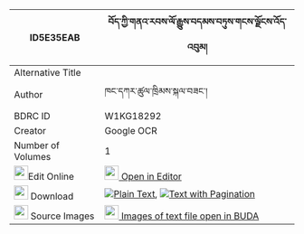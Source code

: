 |ID5E35EAB|བོད་ཀྱི་གནའ་རབས་ལོ་རྒྱུས་བདམས་བཏུས་གངས་ལྗོངས་འོད་འབུམ། 
| --- | --- 
|Alternative Title |
|Author| ཁང་དཀར་ཚུལ་ཁྲིམས་སྐལ་བཟང་།
|BDRC ID | W1KG18292
|Creator | Google OCR
|Number of Volumes| 1
|<img width="25" src="https://img.icons8.com/color/25/000000/edit-property.png">Edit Online| [<img width="25" src="https://avatars.githubusercontent.com/u/45091458?s=200&v=4"> Open in Editor](http://editor.openpecha.org/ID5E35EAB)
|<img width="25" src="https://img.icons8.com/fluent/48/000000/download-2.png"/>  Download | [![](https://img.icons8.com/color/20/000000/txt.png)Plain Text](https://github.com/Openpecha/ID5E35EAB/releases/download/v3/bo_kyi_narab_logyu_d_plain_ID5E35EAB.zip), [![](https://img.icons8.com/color/20/000000/txt.png)Text with Pagination](https://github.com/Openpecha/ID5E35EAB/releases/download/v3/bo_kyi_narab_logyu_d_pages_ID5E35EAB.zip)
|<img width="25" src="https://img.icons8.com/plasticine/100/000000/pictures-folder.png"/>  Source Images | [<img width="25" src="https://library.bdrc.io/icons/BUDA-small.svg"> Images of text file open in BUDA](https://library.bdrc.io/show/bdr:W1KG18292)